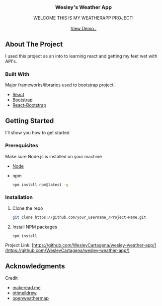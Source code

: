                         






















































 
<br/>
<div align="center">
<h3 align="center">Wesley's Weather App</h3>
<p align="center">
WELCOME THIS IS MY WEATHERAPP PROJECT!
<br/>
<br/>
<a href="https://wesleycartagena.com/wesley-weather-app/">View Demo .</a>  
</p>
</div>

 ## About The Project

I used this project as an into to learning react and getting my feet wet with API's. 

 ### Built With

Major frameworks/libraries used to bootstrap project.

- [React](https://reactjs.org)
- [Bootstrap](https://getbootstrap.com)
- [React-Bootstrap](https://react-bootstrap.netlify.app/)

 ## Getting Started

I'll show you how to get started

 ### Prerequisites

 Make sure Node.js is installed on your machine
- [Node](https://nodejs.org/en)

- npm
  ```sh
  npm install npm@latest -g
  ```
 ### Installation

1. Clone the repo
   ```sh
   git clone https://github.com/your_username_/Project-Name.git
   ```
2. Install NPM packages
   ```sh
   npm install
   ```

Project Link: [https://github.com/WesleyCartagena/wesley-weather-app/](https://github.com/WesleyCartagena/wesley-weather-app/)
 ## Acknowledgments
Credit

- [makeread.me](https://github.com/ShaanCoding/ReadME-Generator)
- [othneildrew](https://github.com/othneildrew/Best-README-Template)
- [openweathermap](https://openweathermap.org/api)
